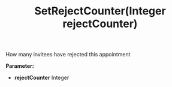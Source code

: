 ﻿---
uid: crmscript_ref_NSAppointmentEntity_SetRejectCounter
title: SetRejectCounter(Integer rejectCounter)
intellisense: NSAppointmentEntity.SetRejectCounter
keywords: NSAppointmentEntity, GetRejectCounter
so.topic: reference
---

How many invitees have rejected this appointment

**Parameter:** 
 - **rejectCounter** Integer

